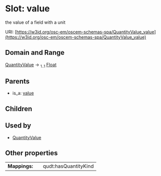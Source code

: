
# Slot: value

the value of a field with a unit

URI: [https://w3id.org/osc-em/oscem-schemas-spa/QuantityValue_value](https://w3id.org/osc-em/oscem-schemas-spa/QuantityValue_value)


## Domain and Range

[QuantityValue](QuantityValue.md) &#8594;  <sub>1..1</sub> [Float](types/Float.md)

## Parents

 *  is_a: [value](value.md)

## Children


## Used by

 * [QuantityValue](QuantityValue.md)

## Other properties

|  |  |  |
| --- | --- | --- |
| **Mappings:** | | qudt:hasQuantityKind |